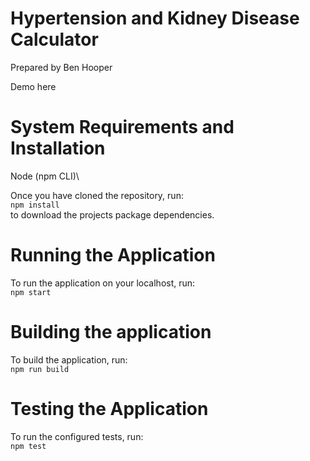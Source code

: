 # Hypertension and Kidney Disease Calculator
Prepared by Ben Hooper

Demo here

# System Requirements and Installation
Node (npm CLI)\

Once you have cloned the repository, run:\
`npm install`\
to download the projects package dependencies.

# Running the Application
To run the application on your localhost, run:\
`npm start`

# Building the application
To build the application, run:\
`npm run build`

# Testing the Application
To run the configured tests, run:\
`npm test`
